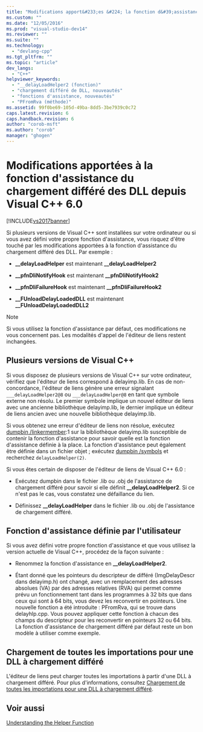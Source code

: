 ```yaml
---
title: "Modifications apport&#233;es &#224; la fonction d&#39;assistance du chargement diff&#233;r&#233; des DLL depuis Visual&#160;C++&#160;6.0 | Microsoft Docs"
ms.custom: ""
ms.date: "12/05/2016"
ms.prod: "visual-studio-dev14"
ms.reviewer: ""
ms.suite: ""
ms.technology: 
  - "devlang-cpp"
ms.tgt_pltfrm: ""
ms.topic: "article"
dev_langs: 
  - "C++"
helpviewer_keywords: 
  - "__delayLoadHelper2 (fonction)"
  - "chargement différé de DLL, nouveautés"
  - "fonctions d'assistance, nouveautés"
  - "PFromRva (méthode)"
ms.assetid: 99f0be69-105d-49ba-8dd5-3be7939c0c72
caps.latest.revision: 6
caps.handback.revision: 6
author: "corob-msft"
ms.author: "corob"
manager: "ghogen"
---
```

# Modifications apport&#233;es &#224; la fonction d&#39;assistance du chargement diff&#233;r&#233; des DLL depuis Visual&#160;C++&#160;6.0
[!INCLUDE[vs2017banner](../../assembler/inline/includes/vs2017banner.md)]

Si plusieurs versions de Visual C\+\+ sont installées sur votre ordinateur ou si vous avez défini votre propre fonction d'assistance, vous risquez d'être touché par les modifications apportées à la fonction d'assistance du chargement différé des DLL.  Par exemple :  
  
-   **\_\_delayLoadHelper** est maintenant **\_\_delayLoadHelper2**  
  
-   **\_\_pfnDliNotifyHook** est maintenant **\_\_pfnDliNotifyHook2**  
  
-   **\_\_pfnDliFailureHook** est maintenant **\_\_pfnDliFailureHook2**  
  
-   **\_\_FUnloadDelayLoadedDLL** est maintenant **\_\_FUnloadDelayLoadedDLL2**  
  
> [!NOTE]
>  Si vous utilisez la fonction d'assistance par défaut, ces modifications ne vous concernent pas.  Les modalités d'appel de l'éditeur de liens restent inchangées.  
  
## Plusieurs versions de Visual C\+\+  
 Si vous disposez de plusieurs versions de Visual C\+\+ sur votre ordinateur, vérifiez que l'éditeur de liens correspond à delayimp.lib.  En cas de non\-concordance, l'éditeur de liens génère une erreur signalant `___delayLoadHelper2@8` ou `___delayLoadHelper@8` en tant que symbole externe non résolu.  Le premier symbole implique un nouvel éditeur de liens avec une ancienne bibliothèque delayimp.lib, le dernier implique un éditeur de liens ancien avec une nouvelle bibliothèque delayimp.lib.  
  
 Si vous obtenez une erreur d'éditeur de liens non résolue, exécutez [dumpbin \/linkermember](../../build/reference/linkermember.md):1 sur la bibliothèque delayimp.lib susceptible de contenir la fonction d'assistance pour savoir quelle est la fonction d'assistance définie à la place.  La fonction d'assistance peut également être définie dans un fichier objet ; exécutez [dumpbin \/symbols](../../build/reference/symbols.md) et recherchez `delayLoadHelper(2)`.  
  
 Si vous êtes certain de disposer de l'éditeur de liens de Visual C\+\+ 6.0 :  
  
-   Exécutez dumpbin dans le fichier .lib ou .obj de l'assistance de chargement différé pour savoir si elle définit **\_\_delayLoadHelper2**.  Si ce n'est pas le cas, vous constatez une défaillance du lien.  
  
-   Définissez **\_\_delayLoadHelper** dans le fichier .lib ou .obj de l'assistance de chargement différé.  
  
## Fonction d'assistance définie par l'utilisateur  
 Si vous avez défini votre propre fonction d'assistance et que vous utilisez la version actuelle de Visual C\+\+, procédez de la façon suivante :  
  
-   Renommez la fonction d'assistance en **\_\_delayLoadHelper2**.  
  
-   Étant donné que les pointeurs du descripteur de différé \(ImgDelayDescr dans delayimp.h\) ont changé, avec un remplacement des adresses absolues \(VA\) par des adresses relatives \(RVA\) qui permet comme prévu un fonctionnement tant dans les programmes à 32 bits que dans ceux qui sont à 64 bits, vous devez les reconvertir en pointeurs.  Une nouvelle fonction a été introduite : PFromRva, qui se trouve dans delayhlp.cpp.  Vous pouvez appliquer cette fonction à chacun des champs du descripteur pour les reconvertir en pointeurs 32 ou 64 bits.  La fonction d'assistance de chargement différé par défaut reste un bon modèle à utiliser comme exemple.  
  
## Chargement de toutes les importations pour une DLL à chargement différé  
 L'éditeur de liens peut charger toutes les importations à partir d'une DLL à chargement différé.  Pour plus d'informations, consultez [Chargement de toutes les importations pour une DLL à chargement différé](../../build/reference/loading-all-imports-for-a-delay-loaded-dll.md).  
  
## Voir aussi  
 [Understanding the Helper Function](http://msdn.microsoft.com/fr-fr/6279c12c-d908-4967-b0b3-cabfc3e91d3d)